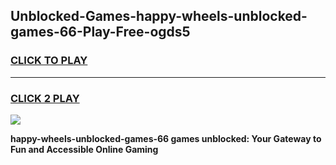 
## Unblocked-Games-happy-wheels-unblocked-games-66-Play-Free-ogds5
<h3>
<a href="https://premium76.site?title=happy-wheels-unblocked-games-66&ref=22A">CLICK TO PLAY</a></h3>
<hr>

<h3>
<a href="https://premium76.site?title=happy-wheels-unblocked-games-66&ref=22A">CLICK 2 PLAY</a>
  
</h3>

<a href="https://premium76.site?title=happy-wheels-unblocked-games-66&ref=22A"><img src="https://clearcache.store/games.png"></a>


**happy-wheels-unblocked-games-66 games unblocked: Your Gateway to Fun and Accessible Online Gaming**
